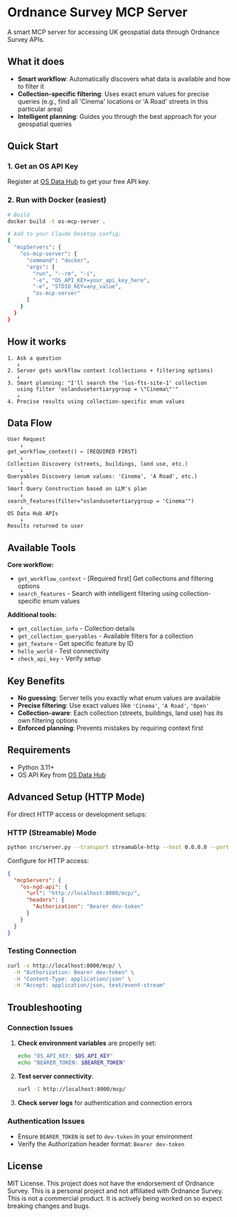 # Ordnance Survey MCP Server

A smart MCP server for accessing UK geospatial data through Ordnance Survey APIs.

## What it does

- **Smart workflow**: Automatically discovers what data is available and how to filter it
- **Collection-specific filtering**: Uses exact enum values for precise queries (e.g., find all 'Cinema' locations or 'A Road' streets in this particular area)
- **Intelligent planning**: Guides you through the best approach for your geospatial queries

## Quick Start

### 1. Get an OS API Key

Register at [OS Data Hub](https://osdatahub.os.uk/) to get your free API key.

### 2. Run with Docker (easiest)

```bash
# Build
docker build -t os-mcp-server .

# Add to your Claude Desktop config:
{
  "mcpServers": {
    "os-mcp-server": {
      "command": "docker",
      "args": [
        "run", "--rm", "-i",
        "-e", "OS_API_KEY=your_api_key_here",
        "-e", "STDIO_KEY=any_value",
        "os-mcp-server"
      ]
    }
  }
}
```

## How it works

```
1. Ask a question
   ↓
2. Server gets workflow context (collections + filtering options)
   ↓
3. Smart planning: "I'll search the 'lus-fts-site-1' collection
   using filter 'oslandusetertiarygroup = \"Cinema\"'"
   ↓
4. Precise results using collection-specific enum values
```

## Data Flow

```
User Request
    ↓
get_workflow_context() ← [REQUIRED FIRST]
    ↓
Collection Discovery (streets, buildings, land use, etc.)
    ↓
Queryables Discovery (enum values: 'Cinema', 'A Road', etc.)
    ↓
Smart Query Construction based on LLM's plan
    ↓
search_features(filter="oslandusetertiarygroup = 'Cinema'")
    ↓
OS Data Hub APIs
    ↓
Results returned to user
```

## Available Tools

**Core workflow:**

- `get_workflow_context` - [Required first] Get collections and filtering options
- `search_features` - Search with intelligent filtering using collection-specific enum values

**Additional tools:**

- `get_collection_info` - Collection details
- `get_collection_queryables` - Available filters for a collection
- `get_feature` - Get specific feature by ID
- `hello_world` - Test connectivity
- `check_api_key` - Verify setup

## Key Benefits

- **No guessing**: Server tells you exactly what enum values are available
- **Precise filtering**: Use exact values like `'Cinema'`, `'A Road'`, `'Open'`
- **Collection-aware**: Each collection (streets, buildings, land use) has its own filtering options
- **Enforced planning**: Prevents mistakes by requiring context first

## Requirements

- Python 3.11+
- OS API Key from [OS Data Hub](https://osdatahub.os.uk/)

## Advanced Setup (HTTP Mode)

For direct HTTP access or development setups:

### HTTP (Streamable) Mode

```bash
python src/server.py --transport streamable-http --host 0.0.0.0 --port 8000
```

Configure for HTTP access:
```json
{
  "mcpServers": {
    "os-ngd-api": {
      "url": "http://localhost:8000/mcp/",
      "headers": {
        "Authorization": "Bearer dev-token"
      }
    }
  }
}
```

### Testing Connection

```bash
curl -v http://localhost:8000/mcp/ \
  -H "Authorization: Bearer dev-token" \
  -H "Content-Type: application/json" \
  -H "Accept: application/json, text/event-stream"
```

## Troubleshooting

### Connection Issues

1. **Check environment variables** are properly set:
   ```bash
   echo "OS_API_KEY: $OS_API_KEY"
   echo "BEARER_TOKEN: $BEARER_TOKEN"
   ```

2. **Test server connectivity**:
   ```bash
   curl -I http://localhost:8000/mcp/
   ```

3. **Check server logs** for authentication and connection errors

### Authentication Issues

- Ensure `BEARER_TOKEN` is set to `dev-token` in your environment
- Verify the Authorization header format: `Bearer dev-token`

## License

MIT License. This project does not have the endorsement of Ordnance Survey. This is a personal project and not affiliated with Ordnance Survey. This is not a commercial product. It is actively being worked on so expect breaking changes and bugs.
